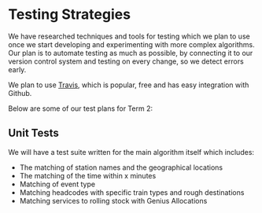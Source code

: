 # Testing Strategies

We have researched techniques and tools for testing which we plan to use once we start developing and experimenting with more complex algorithms. Our plan is to automate testing as much as possible, by connecting it to our version control system and testing on every change, so we detect errors early.

We plan to use [Travis](https://travis-ci.org/), which is popular, free and has easy integration with Github.

Below are some of our test plans for Term 2:

## Unit Tests

We will have a test suite written for the main algorithm itself which includes:

+ The matching of station names and the geographical locations
+ The matching of the time within x minutes
+ Matching of event type
+ Matching headcodes with specific train types and rough destinations
+ Matching services to rolling stock with Genius Allocations
